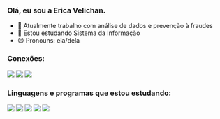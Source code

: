 ### Olá, eu sou a Erica Velichan. 

- 🔭 Atualmente trabalho com análise de dados e prevenção à fraudes
- 🌱 Estou estudando Sistema da Informação
- 😄 Pronouns: ela/dela

### Conexões: 
<div> 
  <a href="https://instagram.com/ericavelichan" target="_blank"><img src="https://img.shields.io/badge/-Instagram-%23E4405F?style=for-the-badge&logo=instagram&logoColor=white" target="_blank"></a>
  <a href = "mailto:ericavelichans@gmail.com"><img src="https://img.shields.io/badge/-Gmail-%23333?style=for-the-badge&logo=gmail&logoColor=white" target="_blank"></a>
  <a href="https://www.linkedin.com/in/ericavelichan" target="_blank"><img src="https://img.shields.io/badge/-LinkedIn-%230077B5?style=for-the-badge&logo=linkedin&logoColor=white" target="_blank"></a> 

### Linguagens e programas que estou estudando: 

<div> 
<img src= 'https://img.shields.io/badge/Python-3776AB?style=for-the-badge&logo=python&logoColor=white'></a>
<img src='https://img.shields.io/badge/HTML-239120?style=for-the-badge&logo=html5&logoColor=white'></a>
<img src='https://img.shields.io/badge/Google%20Analytics-E37400?style=for-the-badge&logo=google%20analytics&logoColor=white'></a>
<img src='https://img.shields.io/badge/MySQL-005C84?style=for-the-badge&logo=mysql&logoColor=white '></a>
<img src='https://img.shields.io/badge/CSS-239120?&style=for-the-badge&logo=css3&logoColor=white' ></a>
